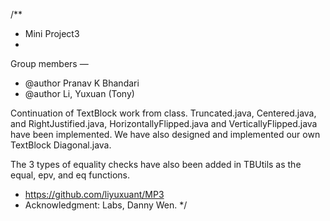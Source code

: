 /**
 * Mini Project3
 * 
 Group members — 
 * @author Pranav K Bhandari
 * @author Li, Yuxuan (Tony)

 Continuation of TextBlock work from class. Truncated.java, Centered.java, and RightJustified.java, HorizontallyFlipped.java and VerticallyFlipped.java have been implemented. We have also designed and implemented our own TextBlock Diagonal.java.

 The 3 types of equality checks have also been added in TBUtils as the equal, epv, and eq functions. 

 * https://github.com/liyuxuant/MP3
 * Acknowledgment: Labs, Danny Wen.
 */